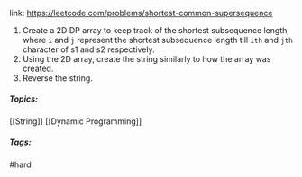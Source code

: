 link: https://leetcode.com/problems/shortest-common-supersequence

1. Create a 2D DP array to keep track of the shortest subsequence length, where `i` and `j` represent the shortest subsequence length till `ith` and `jth` character of s1 and s2 respectively. 
2. Using the 2D array, create the string similarly to how the array was created. 
3. Reverse the string.

##### Topics:
[[String]] [[Dynamic Programming]]

##### Tags:
#hard 
